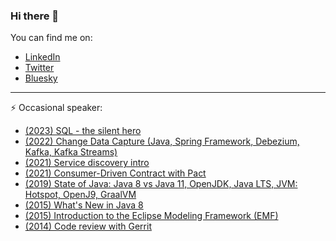 ### Hi there 👋
You can find me on:
- [LinkedIn](https://www.linkedin.com/in/pzalejko/)
- [Twitter](https://twitter.com/pzalejko)
- [Bluesky](https://bsky.app/profile/pzalejko.bsky.social)

----

⚡ Occasional speaker:
- [(2023) SQL - the silent hero](https://github.com/p-zalejko/sql-the-silent-hero)
- [(2022) Change Data Capture (Java, Spring Framework, Debezium, Kafka, Kafka Streams)](https://github.com/p-zalejko/change-data-capture-example)
- [(2021) Service discovery intro](https://github.com/p-zalejko/service-discovery-intro)
- [(2021) Consumer-Driven Contract with Pact](https://github.com/p-zalejko/consumer-driver-contact-with-pact)
- [(2019) State of Java: Java 8 vs Java 11, OpenJDK, Java LTS, JVM: Hotspot, OpenJ9, GraalVM](https://github.com/p-zalejko/jug-presentation-future-of-java)
- [(2015) What's New in Java 8](https://github.com/p-zalejko/jug_java8)
- [(2015) Introduction to the Eclipse Modeling Framework (EMF)](https://github.com/p-zalejko/jug_emf)
- [(2014) Code review with Gerrit](https://zielona-gora-jug.github.io/files/Gerrit.pdf)

<!--
**p-zalejko/p-zalejko** is a ✨ _special_ ✨ repository because its `README.md` (this file) appears on your GitHub profile.

Here are some ideas to get you started:

- 🔭 I’m currently working on ...
- 🌱 I’m currently learning ...
- 👯 I’m looking to collaborate on ...
- 🤔 I’m looking for help with ...
- 💬 Ask me about ...
- 📫 How to reach me: ...
- 😄 Pronouns: ...
- ⚡ Fun fact: ...
-->
